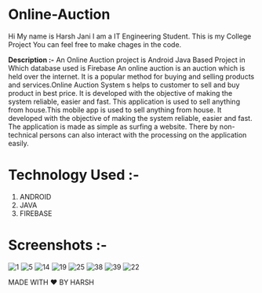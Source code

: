 # Online-Auction

Hi My name is Harsh Jani I am a IT Engineering Student.
This is my College Project You can feel free to make chages in the code.

**Description :-**
An Online Auction project is Android Java Based Project in Which database used is Firebase An online auction is an auction which is held over the internet. It is a popular method for buying and selling products and services.Online Auction System s helps to customer to sell and buy product in best price. It is developed with the objective of making the system reliable, easier and fast. This application is used to sell  anything  from house.This mobile app is used to sell  anything  from house.
It developed with the objective of making the system reliable, easier and fast. The application is made as simple as surfing a website. There by non-technical persons can also interact with the processing on the application easily.

# Technology Used :-

1. ANDROID
2. JAVA
3. FIREBASE


# Screenshots :-

![1](https://user-images.githubusercontent.com/61573985/179350800-d11afa31-2820-4137-aaac-134d97425ff8.jpeg)
![5](https://user-images.githubusercontent.com/61573985/179351036-ce12c7c1-ab51-48f9-9ad8-901d85aa52a3.jpeg)
![14](https://user-images.githubusercontent.com/61573985/179351042-6e882e64-51f5-4097-82a6-7e2931b01a32.jpeg)
![19](https://user-images.githubusercontent.com/61573985/179351046-90703efb-a2f1-4093-99de-03c574958167.jpeg)
![25](https://user-images.githubusercontent.com/61573985/179351054-4a88df1c-25d3-4b56-9959-0a90ff0ec288.jpeg)
![38](https://user-images.githubusercontent.com/61573985/179351061-b5b628a7-8584-436d-892d-b0583d7a46ce.jpeg)
![39](https://user-images.githubusercontent.com/61573985/179351067-ea0866de-7a47-4fd4-92f2-217d461d2a75.jpeg)
![22](https://user-images.githubusercontent.com/61573985/179351071-cdd08b03-4fcb-4bc6-9912-61684445cc1c.jpeg)

 MADE WITH :heart: BY HARSH
